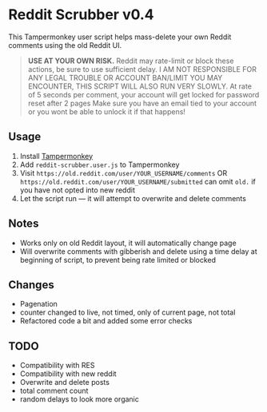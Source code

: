 # Reddit Scrubber v0.4

This Tampermonkey user script helps mass-delete your own Reddit comments using the old Reddit UI.

>  **USE AT YOUR OWN RISK.** Reddit may rate-limit or block these actions, be sure to use sufficient delay.
>  I AM NOT RESPONSIBLE FOR ANY LEGAL TROUBLE OR ACCOUNT BAN/LIMIT YOU MAY ENCOUNTER, THIS SCRIPT WILL ALSO RUN VERY SLOWLY.
>  At rate of 5 seconds per comment, your account will get locked for password reset after 2 pages
>  Make sure you have an email tied to your account or you wont be able to unlock it if that happens!

## Usage
1. Install [Tampermonkey](https://www.tampermonkey.net/)
2. Add `reddit-scrubber.user.js` to Tampermonkey
3. Visit `https://old.reddit.com/user/YOUR_USERNAME/comments`
      OR `https://old.reddit.com/user/YOUR_USERNAME/submitted`
      can omit `old.` if you have not opted into new reddit
4. Let the script run — it will attempt to overwrite and delete comments

## Notes
- Works only on old Reddit layout, it will automatically change page
- Will overwrite comments with gibberish and delete using a time delay at beginning of script, to prevent being rate limited or blocked

## Changes
- Pagenation
- counter changed to live, not timed, only of current page, not total
- Refactored code a bit and added some error checks

## TODO
- Compatibility with RES
- Compatibility with new reddit
- Overwrite and delete posts
- total comment count
- random delays to look more organic
